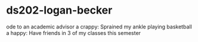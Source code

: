 # ds202-logan-becker
ode to an academic advisor
a crappy: Sprained my ankle playing basketball
a happy: Have friends in 3 of my classes this semester
